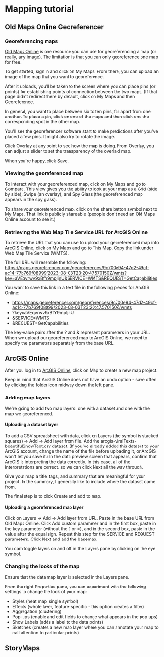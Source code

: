# Mapping tutorial

## Old Maps Online Georeferencer

### Georeferencing maps
[Old Maps Online](https://www.oldmapsonline.org/partners/georeferencer/) is one resource you can use for georeferencing a map (or really, any image). The limitation is that you can only georeference one map for free.  

To get started, sign in and click on My Maps. From there, you can upload an image of the map that you want to georeference.  

After it uploads, you'll be taken to the screen where you can place pins (or points) for establishing points of connection between the two maps. (If that page didn't redirect there by default, click on My Maps and then Georeference.  

In general, you want to place between six to ten pins, far apart from one another.  To place a pin, click on one of the maps and then click one the corresponding spot in the other map.  

You'll see the georeferencer software start to make predictions after you've placed a few pins. It might also try to rotate the image.  

Click Overlay at any point to see how the map is doing. From Overlay, you can adjust a slider to set the transparency of the overlaid map.  

When you're happy, click Save.

### Viewing the georeferenced map
To interact with your georeferenced map, click on My Maps and go to Compare. This view gives you the ability to look at your map as a Grid (side by side), Swipe (an overlay), and Spy Glass (the georeferenced map appears in the spy glass).   

To share your georeferenced map, click on the share button symbol next to My Maps.  That link is publicly shareable (peoople don't need an Old Maps Online account to see it.)  

### Retrieving the Web Map Tile Service URL for ArcGIS Online
To retrieve the URL that you can use to upload your georeferenced map into ArcGIS Online, click on My Maps and go to This Map. Copy the link under Web Map Tile Service (WMTS).  

The full URL will resemble the following: https://maps.georeferencer.com/georeferences/9c700e94-47d2-49cf-ac14-77b769f08999/2023-08-03T23:20:47.570150Z/wmts?key=aVEqvrwv9xBfY9mpIjnU&SERVICE=WMTS&REQUEST=GetCapabilities  

You want to save this link in a text file in the following pieces for ArcGIS Online:  
- https://maps.georeferencer.com/georeferences/9c700e94-47d2-49cf-ac14-77b769f08999/2023-08-03T23:20:47.570150Z/wmts
- ?key=aVEqvrwv9xBfY9mpIjnU
- &SERVICE=WMTS
- &REQUEST=GetCapabilities

The key-value pairs after the ? and & represent parameters in your URL. When we upload our georeferenced map to ArcGIS Online, we need to specify the parameters separately from the base URL.  

## ArcGIS Online
After you log in to [ArcGIS Online](https://www.arcgis.com/home/index.html), click on Map to create a new map project.  

Keep in mind that ArcGIS Online does not have an undo option - save often by clicking the folder icon midway down the left pane.

### Adding map layers
We're going to add two map layers: one with a dataset and one with the map we georeferenced.  

#### Uploading a dataset layer
To add a CSV spreadsheet with data, click on Layers (the symbol is stacked squares) -> Add -> Add layer from file. Add the arcgis-viralTexts-beautifulSnowText.csv dataset. (If you've already added this dataset to your ArcGIS account, change the name of the file before uploading it, or ArcGIS won't let you save it.) In the data preview screen that appears, confirm that ArcGIS is interpreting the data correctly. In this case, all of the interpretations are correct, so we can click Next all the way through.  

Give your map a title, tags, and summary that are meaningful for your project. In the summary, I generally like to include where the dataset came from.

The final step is to click Create and add to map.

#### Uploading a georeferenced map layer
Click on Layers -> Add -> Add layer from URL. Paste in the base URL from Old Maps Online. Click Add custom parameter and in the first box, paste in the key parameter (without the ? or =), and in the second box, paste in the value after the equal sign. Repeat this step for the SERVICE and REQUEST parameters. Click Next and add the basemap.  

You cam toggle layers on and off in the Layers pane by clicking on the eye symbol. 

### Changing the looks of the map
Ensure that the data map layer is selected in the Layers pane.

From the right Properties pane, you can experiment with the following settings to change the look of your map:  
- Styles (heat map, single symbol)
- Effects (whole layer, feature-specific - this option creates a filter)
- Aggregation (clustering)
- Pop-ups (enable and edit fields to change what appears in the pop ups)
- Show Labels (adds a label to the data points)
- Sketches (creates a new map layer where you can annotate your map to call attention to particular points)  

## StoryMaps
